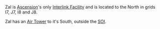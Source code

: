 Zal is [Ascension](../locations/Oshur.md#Ascension)'s only
[Interlink Facility](../locations/Interlink.md) and is located to the North in
grids I7, J7, I8 and J8.

Zal has an [Air Tower](../locations/Air_tower.md) to it's South, outside the
[SOI](../locations/Sphere_of_Influence.md).

<!--[Category:Facilities](Category:Facilities.md)-->
